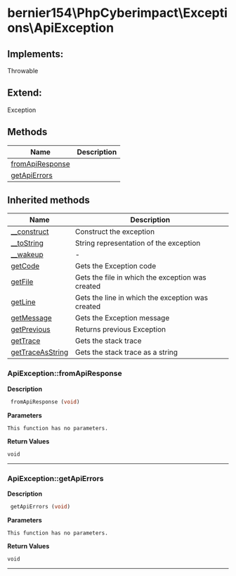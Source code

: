 # bernier154\PhpCyberimpact\Exceptions\ApiException  



## Implements:
Throwable

## Extend:

Exception

## Methods

| Name | Description |
|------|-------------|
|[fromApiResponse](#apiexceptionfromapiresponse)||
|[getApiErrors](#apiexceptiongetapierrors)||

## Inherited methods

| Name | Description |
|------|-------------|
| [__construct](https://secure.php.net/manual/en/exception.__construct.php) | Construct the exception |
| [__toString](https://secure.php.net/manual/en/exception.__tostring.php) | String representation of the exception |
| [__wakeup](https://secure.php.net/manual/en/exception.__wakeup.php) | - |
| [getCode](https://secure.php.net/manual/en/exception.getcode.php) | Gets the Exception code |
| [getFile](https://secure.php.net/manual/en/exception.getfile.php) | Gets the file in which the exception was created |
| [getLine](https://secure.php.net/manual/en/exception.getline.php) | Gets the line in which the exception was created |
| [getMessage](https://secure.php.net/manual/en/exception.getmessage.php) | Gets the Exception message |
| [getPrevious](https://secure.php.net/manual/en/exception.getprevious.php) | Returns previous Exception |
| [getTrace](https://secure.php.net/manual/en/exception.gettrace.php) | Gets the stack trace |
| [getTraceAsString](https://secure.php.net/manual/en/exception.gettraceasstring.php) | Gets the stack trace as a string |



### ApiException::fromApiResponse  

**Description**

```php
 fromApiResponse (void)
```

 

 

**Parameters**

`This function has no parameters.`

**Return Values**

`void`


<hr />


### ApiException::getApiErrors  

**Description**

```php
 getApiErrors (void)
```

 

 

**Parameters**

`This function has no parameters.`

**Return Values**

`void`


<hr />

